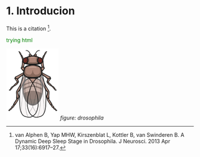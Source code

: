 # 1. Introducion

This is a citation [^1].

<p style="color:green;"> trying html </p>

![pic](img/drosophila.png)
*figure: drosophila*



[^1]: van Alphen B, Yap MHW, Kirszenblat L, Kottler B, van Swinderen B. A Dynamic Deep Sleep Stage in Drosophila. J Neurosci. 2013 Apr 17;33(16):6917–27.
